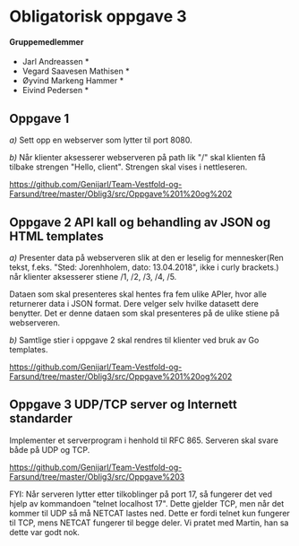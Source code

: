 # Obligatorisk oppgave 3 #

#### Gruppemedlemmer ####
* Jarl Andreassen *
* Vegard Saavesen Mathisen *
* Øyvind Markeng Hammer *
* Eivind Pedersen *


## Oppgave 1 ##

*a)* Sett opp en webserver som lytter til port 8080.

*b)* Når klienter aksesserer webserveren på path lik "/" skal klienten få tilbake strengen "Hello, client".
Strengen skal vises i nettleseren.

https://github.com/Genijarl/Team-Vestfold-og-Farsund/tree/master/Oblig3/src/Oppgave%201%20og%202


## Oppgave 2 API kall og behandling av JSON og HTML templates ##

*a)* Presenter data på webserveren slik at den er leselig for mennesker(Ren tekst, f.eks. "Sted: Jorenhholem, dato: 13.04.2018", 
ikke i curly brackets.) når klienter aksesserer stiene /1, /2, /3, /4, /5.

Dataen som skal presenteres skal hentes fra fem ulike APIer, hvor alle returnerer data i JSON format. Dere velger selv hvilke datasett 
dere benytter. Det er denne dataen som skal presenteres på de ulike stiene på webserveren.

*b)* Samtlige stier i oppgave 2 skal rendres til klienter ved bruk av Go templates.

https://github.com/Genijarl/Team-Vestfold-og-Farsund/tree/master/Oblig3/src/Oppgave%201%20og%202

 

## Oppgave 3 UDP/TCP server og Internett standarder ##

Implementer et serverprogram i henhold til RFC 865. Serveren skal svare både på UDP og TCP.

https://github.com/Genijarl/Team-Vestfold-og-Farsund/tree/master/Oblig3/src/Oppgave%203


FYI: Når serveren lytter etter tilkoblinger på port 17, så fungerer det ved hjelp av kommandoen "telnet localhost 17". Dette gjelder TCP,
men når det kommer til UDP så må NETCAT lastes ned. Dette er fordi telnet kun fungerer til TCP, mens NETCAT fungerer til begge deler. Vi 
pratet med Martin, han sa dette var godt nok.
